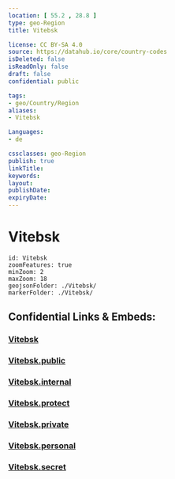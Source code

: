 ```yaml
---
location: [ 55.2 , 28.8 ] 
type: geo-Region
title: Vitebsk

license: CC BY-SA 4.0
source: https://datahub.io/core/country-codes
isDeleted: false
isReadOnly: false
draft: false
confidential: public

tags:
- geo/Country/Region
aliases:
- Vitebsk

Languages:
- de

cssclasses: geo-Region
publish: true
linkTitle: 
keywords: 
layout: 
publishDate: 
expiryDate: 
---
```


# Vitebsk

```leaflet
id: Vitebsk
zoomFeatures: true 
minZoom: 2 
maxZoom: 18
geojsonFolder: ./Vitebsk/
markerFolder: ./Vitebsk/
```


## Confidential Links & Embeds: 

### [Vitebsk](/_Standards/Earth/Continent/Europe/Europe~East/Belarus/Oblasts~Belarus/Vitebsk.md) 

### [Vitebsk.public](/_public/Earth/Continent/Europe/Europe~East/Belarus/Oblasts~Belarus/Vitebsk.public.md) 

### [Vitebsk.internal](/_internal/Earth/Continent/Europe/Europe~East/Belarus/Oblasts~Belarus/Vitebsk.internal.md) 

### [Vitebsk.protect](/_protect/Earth/Continent/Europe/Europe~East/Belarus/Oblasts~Belarus/Vitebsk.protect.md) 

### [Vitebsk.private](/_private/Earth/Continent/Europe/Europe~East/Belarus/Oblasts~Belarus/Vitebsk.private.md) 

### [Vitebsk.personal](/_personal/Earth/Continent/Europe/Europe~East/Belarus/Oblasts~Belarus/Vitebsk.personal.md) 

### [Vitebsk.secret](/_secret/Earth/Continent/Europe/Europe~East/Belarus/Oblasts~Belarus/Vitebsk.secret.md)

